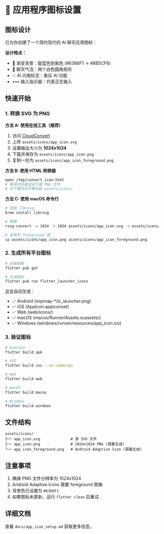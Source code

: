 # 🎨 应用程序图标设置

## 图标设计

已为你创建了一个简约现代的 AI 聊天应用图标：

**设计特点：**
- 🌈 渐变背景：靛蓝色到紫色 (#6366F1 → #8B5CF6)
- 💬 聊天气泡：两个白色圆角矩形
- ✨ AI 闪电标志：象征 AI 功能
- ••• 输入指示器：代表正在输入

## 快速开始

### 1. 转换 SVG 为 PNG

**方法 A: 使用在线工具（推荐）**

1. 访问 [CloudConvert](https://cloudconvert.com/svg-to-png)
2. 上传 `assets/icons/app_icon.svg`
3. 设置输出大小为 **1024x1024**
4. 下载并保存为 `assets/icons/app_icon.png`
5. 复制一份为 `assets/icons/app_icon_foreground.png`

**方法 B: 使用 HTML 转换器**

```bash
open /tmp/convert_icon.html
# 等待浏览器自动下载 PNG 文件
# 将下载的文件移动到 assets/icons/
```

**方法 C: 使用 macOS 命令行**

```bash
# 安装 librsvg
brew install librsvg

# 转换
rsvg-convert -w 1024 -h 1024 assets/icons/app_icon.svg -o assets/icons/app_icon.png

# 复制为 foreground 图
cp assets/icons/app_icon.png assets/icons/app_icon_foreground.png
```

### 2. 生成所有平台图标

```bash
# 安装依赖
flutter pub get

# 生成图标
flutter pub run flutter_launcher_icons
```

这会自动生成：
- ✅ Android (mipmap-*/ic_launcher.png)
- ✅ iOS (AppIcon.appiconset)
- ✅ Web (web/icons/)
- ✅ macOS (macos/Runner/Assets.xcassets/)
- ✅ Windows (windows/runner/resources/app_icon.ico)

### 3. 验证图标

```bash
# Android
flutter build apk

# iOS  
flutter build ios --no-codesign

# Web
flutter build web

# macOS
flutter build macos

# Windows
flutter build windows
```

## 文件结构

```
assets/icons/
├── app_icon.svg              # 源 SVG 文件
├── app_icon.png              # 1024x1024 PNG (需要生成)
└── app_icon_foreground.png   # Android Adaptive Icon (需要生成)
```

## 注意事项

1. 确保 PNG 文件分辨率为 1024x1024
2. Android Adaptive Icons 需要 foreground 图像
3. 背景色已设置为 `#6366F1`
4. 如果图标未更新，运行 `flutter clean` 后重试

## 详细文档

查看 `docs/app_icon_setup.md` 获取更多信息。

